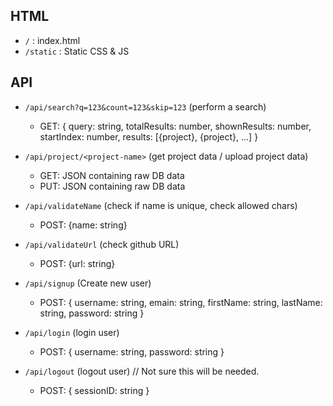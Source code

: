 ## HTML

- `/` : index.html
- `/static` : Static CSS & JS


## API

- `/api/search?q=123&count=123&skip=123`  (perform a search)
    + GET:
    {
        query: string,
        totalResults: number,
        shownResults: number,
        startIndex: number,
        results: [{project}, {project}, ...]
    }

- `/api/project/<project-name>`  (get project data / upload project data)
    + GET: JSON containing raw DB data
    + PUT: JSON containing raw DB data

- `/api/validateName`  (check if name is unique, check allowed chars)
    + POST: {name: string} 

- `/api/validateUrl`  (check github URL)
    + POST: {url: string}

- `/api/signup`  (Create new user)
    + POST: {
        username: string,
        emain: string,
        firstName: string,
        lastName: string,
        password: string
    }

- `/api/login`  (login user)
    + POST: {
        username: string,
        password: string 
    }

- `/api/logout`  (logout user) // Not sure this will be needed.
    + POST: {
        sessionID: string 
    }



